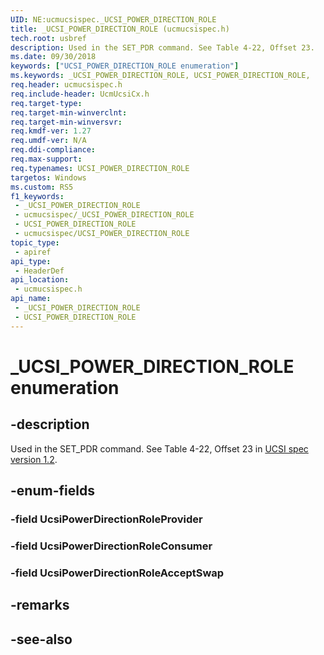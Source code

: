 ```yaml
---
UID: NE:ucmucsispec._UCSI_POWER_DIRECTION_ROLE
title: _UCSI_POWER_DIRECTION_ROLE (ucmucsispec.h)
tech.root: usbref
description: Used in the SET_PDR command. See Table 4-22, Offset 23.
ms.date: 09/30/2018
keywords: ["UCSI_POWER_DIRECTION_ROLE enumeration"]
ms.keywords: _UCSI_POWER_DIRECTION_ROLE, UCSI_POWER_DIRECTION_ROLE,
req.header: ucmucsispec.h
req.include-header: UcmUcsiCx.h
req.target-type: 
req.target-min-winverclnt: 
req.target-min-winversvr: 
req.kmdf-ver: 1.27
req.umdf-ver: N/A
req.ddi-compliance: 
req.max-support: 
req.typenames: UCSI_POWER_DIRECTION_ROLE
targetos: Windows
ms.custom: RS5
f1_keywords:
 - _UCSI_POWER_DIRECTION_ROLE
 - ucmucsispec/_UCSI_POWER_DIRECTION_ROLE
 - UCSI_POWER_DIRECTION_ROLE
 - ucmucsispec/UCSI_POWER_DIRECTION_ROLE
topic_type:
 - apiref
api_type:
 - HeaderDef
api_location:
 - ucmucsispec.h
api_name:
 - _UCSI_POWER_DIRECTION_ROLE
 - UCSI_POWER_DIRECTION_ROLE
---
```


# _UCSI_POWER_DIRECTION_ROLE enumeration


## -description

Used in the SET_PDR command. See Table 4-22, Offset 23 in [UCSI spec version 1.2](https://www.intel.com/content/dam/www/public/us/en/documents/technical-specifications/usb-type-c-ucsi-spec.pdf).

## -enum-fields

### -field UcsiPowerDirectionRoleProvider 

### -field UcsiPowerDirectionRoleConsumer 

### -field UcsiPowerDirectionRoleAcceptSwap 

## -remarks

## -see-also

